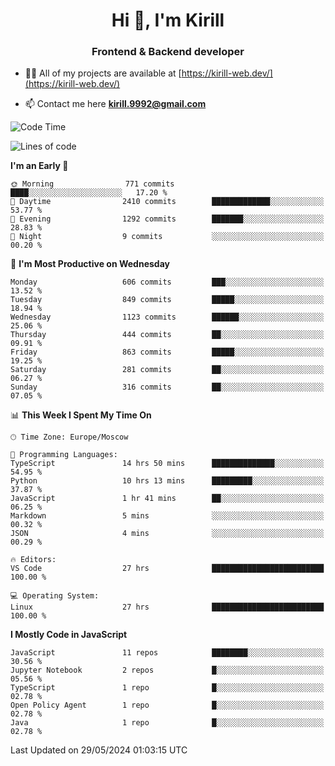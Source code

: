 <h1 align="center">Hi 👋, I'm Kirill</h1>
<h3 align="center">Frontend & Backend developer</h3>

- 👨‍💻 All of my projects are available at [https://kirill-web.dev/](https://kirill-web.dev/)

- 📫 Contact me here **kirill.9992@gmail.com**











<!--START_SECTION:waka-->
![Code Time](http://img.shields.io/badge/Code%20Time-1%2C831%20hrs%2024%20mins-blue)

![Lines of code](https://img.shields.io/badge/From%20Hello%20World%20I%27ve%20Written-4.5%20million%20lines%20of%20code-blue)

**I'm an Early 🐤** 

```text
🌞 Morning                771 commits         ████░░░░░░░░░░░░░░░░░░░░░   17.20 % 
🌆 Daytime                2410 commits        █████████████░░░░░░░░░░░░   53.77 % 
🌃 Evening                1292 commits        ███████░░░░░░░░░░░░░░░░░░   28.83 % 
🌙 Night                  9 commits           ░░░░░░░░░░░░░░░░░░░░░░░░░   00.20 % 
```
📅 **I'm Most Productive on Wednesday** 

```text
Monday                   606 commits         ███░░░░░░░░░░░░░░░░░░░░░░   13.52 % 
Tuesday                  849 commits         █████░░░░░░░░░░░░░░░░░░░░   18.94 % 
Wednesday                1123 commits        ██████░░░░░░░░░░░░░░░░░░░   25.06 % 
Thursday                 444 commits         ██░░░░░░░░░░░░░░░░░░░░░░░   09.91 % 
Friday                   863 commits         █████░░░░░░░░░░░░░░░░░░░░   19.25 % 
Saturday                 281 commits         ██░░░░░░░░░░░░░░░░░░░░░░░   06.27 % 
Sunday                   316 commits         ██░░░░░░░░░░░░░░░░░░░░░░░   07.05 % 
```


📊 **This Week I Spent My Time On** 

```text
🕑︎ Time Zone: Europe/Moscow

💬 Programming Languages: 
TypeScript               14 hrs 50 mins      ██████████████░░░░░░░░░░░   54.95 % 
Python                   10 hrs 13 mins      █████████░░░░░░░░░░░░░░░░   37.87 % 
JavaScript               1 hr 41 mins        ██░░░░░░░░░░░░░░░░░░░░░░░   06.25 % 
Markdown                 5 mins              ░░░░░░░░░░░░░░░░░░░░░░░░░   00.32 % 
JSON                     4 mins              ░░░░░░░░░░░░░░░░░░░░░░░░░   00.29 % 

🔥 Editors: 
VS Code                  27 hrs              █████████████████████████   100.00 % 

💻 Operating System: 
Linux                    27 hrs              █████████████████████████   100.00 % 
```

**I Mostly Code in JavaScript** 

```text
JavaScript               11 repos            ████████░░░░░░░░░░░░░░░░░   30.56 % 
Jupyter Notebook         2 repos             █░░░░░░░░░░░░░░░░░░░░░░░░   05.56 % 
TypeScript               1 repo              █░░░░░░░░░░░░░░░░░░░░░░░░   02.78 % 
Open Policy Agent        1 repo              █░░░░░░░░░░░░░░░░░░░░░░░░   02.78 % 
Java                     1 repo              █░░░░░░░░░░░░░░░░░░░░░░░░   02.78 % 
```




 Last Updated on 29/05/2024 01:03:15 UTC
<!--END_SECTION:waka-->
